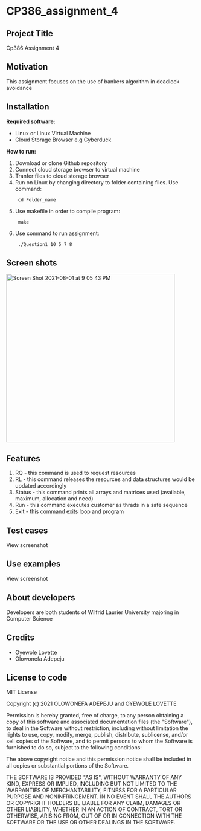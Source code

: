 # CP386_assignment_4
 <h2> Project Title </h2>
  <p>Cp386 Assignment 4 <p>
  
<h2>  Motivation </h2> 
  <p>This assignment focuses on the use of bankers algorithm in deadlock avoidance</p>
  
<h2> Installation </h2>
    <p> 
       <b>Required software:</b>
         <ul>
           <li>Linux or Linux Virtual Machine</li>
           <li>Cloud Storage Browser e.g Cyberduck</li>
         </ul>
        <b>How to run:</b>
           <ol>
              <li>Download or clone Github repository</li>
              <li>Connect cloud storage browser to virtual machine</li>
              <li>Tranfer files to cloud storage browser</li>
              <li>Run on Linux by changing directory to folder containing files. Use command: <p><code> cd Folder_name </code> </p></li>
 <li>Use makefile in order to compile program: <p> <code> make </code> </p> </li>
 <li>Use command to run assignment: <p> <code> ./Question1 10 5 7 8</code></p> </li>
           </ol>
  
  
</p>
  
 <h2>Screen shots</h2>
   <img width="446" alt="Screen Shot 2021-08-01 at 9 05 43 PM" src="https://user-images.githubusercontent.com/79343740/127793476-bf8b1ca1-34ee-4f11-abc8-0adc021a2e90.png">
   

 <h2>Features </h2>
    <p>
        <ol>  
            <li> RQ - this command is used to request resources </li>
            <li> RL - this command releases the resources and data structures would be                            updated accordingly </li>
            <li> Status - this command prints all arrays and matrices used (available, maximum, allocation and need) </li>
            <li> Run - this command executes customer as thrads in a safe sequence </li>
            <li> Exit - this command exits loop and program </li>
        </ol>
    </p>
    
 <h2>Test cases</h2>
 <p>View screenshot</p>
 <h2>Use examples </h2>
 <p>View screenshot</p>
 <h2>About developers </h2>
 <p>Developers are both students of Wilfrid Laurier University majoring in Computer Science</P>
      
 <h2> Credits </h2>
      <p>
          <ul>
            <li> Oyewole Lovette</li>
            <li>Olowonefa Adepeju</li>
          </ul>
       </p>
      
      
<h2> License to code </h2>
    <p>MIT License

Copyright (c) 2021 OLOWONEFA ADEPEJU and OYEWOLE LOVETTE

Permission is hereby granted, free of charge, to any person obtaining a copy
of this software and associated documentation files (the "Software"), to deal
in the Software without restriction, including without limitation the rights
to use, copy, modify, merge, publish, distribute, sublicense, and/or sell
copies of the Software, and to permit persons to whom the Software is
furnished to do so, subject to the following conditions:

The above copyright notice and this permission notice shall be included in all
copies or substantial portions of the Software.

THE SOFTWARE IS PROVIDED "AS IS", WITHOUT WARRANTY OF ANY KIND, EXPRESS OR
IMPLIED, INCLUDING BUT NOT LIMITED TO THE WARRANTIES OF MERCHANTABILITY,
FITNESS FOR A PARTICULAR PURPOSE AND NONINFRINGEMENT. IN NO EVENT SHALL THE
AUTHORS OR COPYRIGHT HOLDERS BE LIABLE FOR ANY CLAIM, DAMAGES OR OTHER
LIABILITY, WHETHER IN AN ACTION OF CONTRACT, TORT OR OTHERWISE, ARISING FROM,
OUT OF OR IN CONNECTION WITH THE SOFTWARE OR THE USE OR OTHER DEALINGS IN THE
SOFTWARE.</p>
